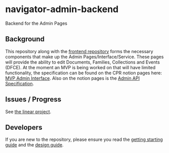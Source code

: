 # navigator-admin-backend

Backend for the Admin Pages

## Background

This repository along with the [frontend repository](https://github.com/climatepolicyradar/navigator-admin-frontend)
forms the necessary components that make up the Admin Pages/Interface/Service.
These pages will provide the ability to edit Documents, Families, Collections
and Events (DFCE).
At the moment an MVP is being worked on that will have limited functionality,
the specification can be found on the CPR notion pages here:
[MVP Admin Interface](https://www.notion.so/climatepolicyradar/MVP-Admin-Interface-bf253a7ab30b4779a846d4322ca4c3f3).
Also on the notion pages is the [Admin API Specification](https://www.notion.so/climatepolicyradar/Admin-API-Specification-2adecc8411324b8181e05184fc6a5431#8da09a31c3f244e6a5acfacc9dfd9e2f).

## Issues / Progress

See [the linear project](https://linear.app/climate-policy-radar/project/admin-interface-2fbc66adc34c).

## Developers

If you are new to the repository, please ensure you read the [getting starting guide](GETTING_STARTED.md)
and the [design guide](DESIGN.md).
